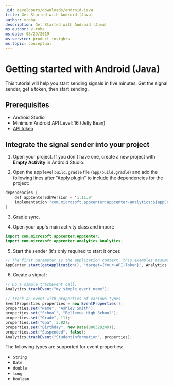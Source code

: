 ```yaml
---
uid: developers/downloads/android-java
title: Get Started with Android (Java)
author: vroha
description: Get Started with Android (Java)
ms.author: v-roha
ms.date: 03/29/2019
ms.service: product-insights
ms.topic: conceptual
---
```

# Getting started with Android (Java) 
 
This tutorial will help you start sending signals in five minutes. Get the signal sender, get a token, then start sending. 
 
## Prerequisites 
- Android Studio 
- Minimum Android API Level: 16 (Jelly Bean)  
- [API token](xref:developers/downloads/api-token)

## Integrate the signal sender into your project 
1. Open your project. If you don't have one, create a new project with **Empty Activity** in Android Studio.

2. Open the app level `build.gradle` file (`app/build.gradle`) and add the following lines after "Apply plugin" to include the dependencies for the project:

```java
dependencies { 
    def appCenterSdkVersion = '1.11.0' 
    implementation "com.microsoft.appcenter:appcenter-analytics:${appCenterSdkVersion}" 
} 
```
3. Gradle sync.

4. Open your app's main activity class and import: 

```java
import com.microsoft.appcenter.AppCenter; 
import com.microsoft.appcenter.analytics.Analytics; 
```

5. Start the sender (it's only required to start it once): 

```java
// The first parameter is the application context, this examples assumes it is called from an Activity. 
AppCenter.start(getApplication(), "target={Your-API-Token}", Analytics.class); 
```

6. Create a signal : 

```java
// Do a simple trackEvent call. 
Analytics.trackEvent("my_simple_event_name"); 
 
// Track an event with properties of various types. 
EventProperties properties = new EventProperties(); 
properties.set("Name", "Ashley Smith"); 
properties.set("School", "Bellevue High School"); 
properties.set("Grade", 11); 
properties.set("Gpa", 3.82); 
properties.set("Birthday", new Date(800320249)); 
properties.set("Suspended", false); 
Analytics.trackEvent("StudentInformation", properties); 
```

The following types are supported for event properties: 
- `String` 
- `Date` 
- `double` 
- `long` 
- `boolean`
